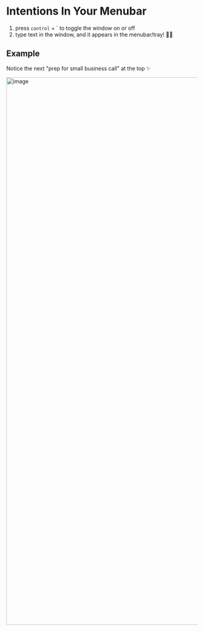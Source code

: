 # Intentions In Your Menubar

1. press `control` + ` to toggle the window on or off
2. type text in the window, and it appears in the menubar/tray! 👏🏻

## Example

Notice the next "prep for small business call" at the top ✨

<img width="1440" alt="image" src="https://user-images.githubusercontent.com/273653/176540437-223fb349-0e8c-4f21-9e20-4f95faef3bbf.png">

